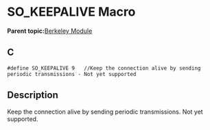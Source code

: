# SO\_KEEPALIVE Macro

**Parent topic:**[Berkeley Module](GUID-5F35C98C-EC8E-40FF-9B62-3B31D508F820.md)

## C

```
#define SO_KEEPALIVE 9   //Keep the connection alive by sending periodic transmissions - Not yet supported
```

## Description

Keep the connection alive by sending periodic transmissions. Not yet supported.

